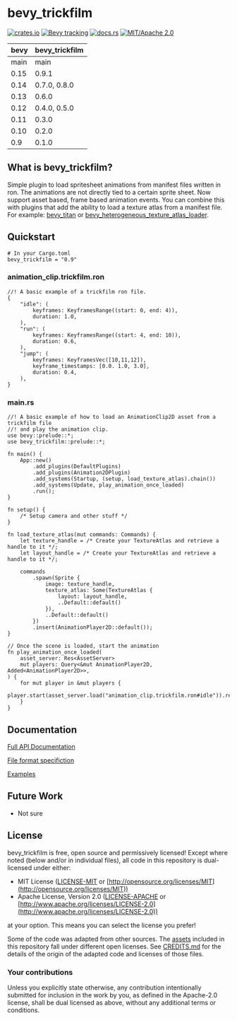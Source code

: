 # bevy_trickfilm

[![crates.io](https://img.shields.io/crates/v/bevy_trickfilm)](https://crates.io/crates/bevy_trickfilm)
[![Bevy tracking](https://img.shields.io/badge/Bevy%20tracking-released%20version-lightblue)](https://github.com/bevyengine/bevy/blob/main/docs/plugins_guidelines.md#main-branch-tracking)
[![docs.rs](https://docs.rs/bevy_trickfilm/badge.svg)](https://docs.rs/bevy_trickfilm)
[![MIT/Apache 2.0](https://img.shields.io/badge/license-MIT%2FApache-blue.svg)](https://github.com/KirmesBude/bevy_trickfilm#license)

| bevy | bevy_trickfilm |
|------|----------------|
| main | main           |
| 0.15 | 0.9.1          |
| 0.14 | 0.7.0, 0.8.0   |
| 0.13 | 0.6.0          |
| 0.12 | 0.4.0, 0.5.0   |
| 0.11 | 0.3.0          |
| 0.10 | 0.2.0          |
| 0.9  | 0.1.0          |

## What is bevy_trickfilm?

Simple plugin to load spritesheet animations from manifest files written in ron. The animations are not directly tied to a certain sprite sheet.
Now support asset based, frame based animation events.
You can combine this with plugins that add the ability to load a texture atlas from a manifest file. For example: [bevy_titan](https://github.com/KirmesBude/bevy_titan) or [bevy_heterogeneous_texture_atlas_loader](https://github.com/ickshonpe/bevy_heterogeneous_texture_atlas_loader).

## Quickstart


```toml, ignore
# In your Cargo.toml
bevy_trickfilm = "0.9"
```

### animation_clip.trickfilm.ron
```rust, ignore
//! A basic example of a trickfilm ron file.
{
    "idle": (
        keyframes: KeyframesRange((start: 0, end: 4)),
        duration: 1.0,
    ),
    "run": (
        keyframes: KeyframesRange((start: 4, end: 10)),
        duration: 0.6,
    ),
    "jump": (
        keyframes: KeyframesVec([10,11,12]),
	    keyframe_timestamps: [0.0. 1.0, 3.0],
        duration: 0.4,
    ),
}
```

### main.rs
```rust, ignore
//! A basic example of how to load an AnimationClip2D asset from a trickfilm file
//! and play the animation clip.
use bevy::prelude::*;
use bevy_trickfilm::prelude::*;

fn main() {
    App::new()
        .add_plugins(DefaultPlugins)
        .add_plugins(Animation2DPlugin)
        .add_systems(Startup, (setup, load_texture_atlas).chain())
        .add_systems(Update, play_animation_once_loaded)
        .run();
}

fn setup() {
    /* Setup camera and other stuff */
}

fn load_texture_atlas(mut commands: Commands) {
    let texture_handle = /* Create your TextureAtlas and retrieve a handle to it */;
    let layout_handle = /* Create your TextureAtlas and retrieve a handle to it */;

    commands
        .spawn(Sprite {
            image: texture_handle,
            texture_atlas: Some(TextureAtlas {
                layout: layout_handle,
                ..Default::default()
            }),
            ..Default::default()
        })
        .insert(AnimationPlayer2D::default());
}

// Once the scene is loaded, start the animation
fn play_animation_once_loaded(
    asset_server: Res<AssetServer>
    mut players: Query<&mut AnimationPlayer2D, Added<AnimationPlayer2D>>,
) {
    for mut player in &mut players {
        player.start(asset_server.load("animation_clip.trickfilm.ron#idle")).repeat();
    }
}
```

## Documentation

[Full API Documentation](https://docs.rs/bevy_trickfilm)

[File format specifiction](https://github.com/KirmesBude/bevy_trickfilm/blob/main/docs/FileFormatSpecification.md)

[Examples](https://github.com/KirmesBude/bevy_trickfilm/tree/main/examples)

## Future Work

* Not sure

## License

bevy_trickfilm is free, open source and permissively licensed!
Except where noted (below and/or in individual files), all code in this repository is dual-licensed under either:

* MIT License ([LICENSE-MIT](https://github.com/KirmesBude/bevy_trickfilm/blob/main/LICENSE-MIT) or [http://opensource.org/licenses/MIT](http://opensource.org/licenses/MIT))
* Apache License, Version 2.0 ([LICENSE-APACHE](https://github.com/KirmesBude/bevy_trickfilm/blob/main/LICENSE-APACHE) or [http://www.apache.org/licenses/LICENSE-2.0](http://www.apache.org/licenses/LICENSE-2.0))

at your option.
This means you can select the license you prefer!

Some of the code was adapted from other sources.
The [assets](https://github.com/KirmesBude/bevy_trickfilm/tree/main/assets) included in this repository fall under different open licenses.
See [CREDITS.md](https://github.com/KirmesBude/bevy_trickfilm/blob/main/CREDITS.md) for the details of the origin of the adapted code and licenses of those files.

### Your contributions

Unless you explicitly state otherwise,
any contribution intentionally submitted for inclusion in the work by you,
as defined in the Apache-2.0 license,
shall be dual licensed as above,
without any additional terms or conditions.
